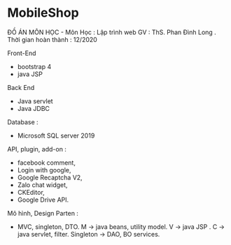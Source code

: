 # MobileShop

ĐỒ ÁN MÔN HỌC - Môn Học : Lập trình web 
GV : ThS. Phan Đình Long .
Thời gian hoàn thành : 12/2020

Front-End
- bootstrap 4
- java JSP

Back End
- Java servlet
- Java JDBC

Database : 
- Microsoft SQL server 2019 

API, plugin, add-on :
- facebook comment,
- Login with google,
- Google Recaptcha V2,
- Zalo chat widget,
- CKEditor,
- Google Drive API.

Mô hình, Design Parten :
- MVC, singleton, DTO.
M -> java beans, utility model.
V -> java JSP .
C -> java servlet, filter.
Singleton -> DAO, BO services.




